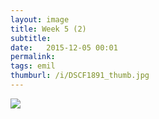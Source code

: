 ```yaml
---
layout: image
title: Week 5 (2)
subtitle: 
date:   2015-12-05 00:01
permalink: 
tags: emil
thumburl: /i/DSCF1891_thumb.jpg
---
```

![]({{site.url}}/i/DSCF1891_thumb.jpg)
